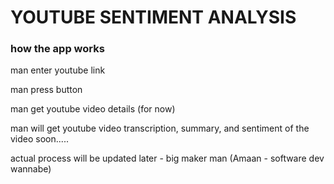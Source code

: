 

# YOUTUBE SENTIMENT ANALYSIS


###  how the app works


man enter youtube link 

man press button 

man get youtube video details (for now)

man will get youtube video transcription, summary, and sentiment of the video soon.....



actual process will be updated later - big maker man (Amaan - software dev wannabe) 
